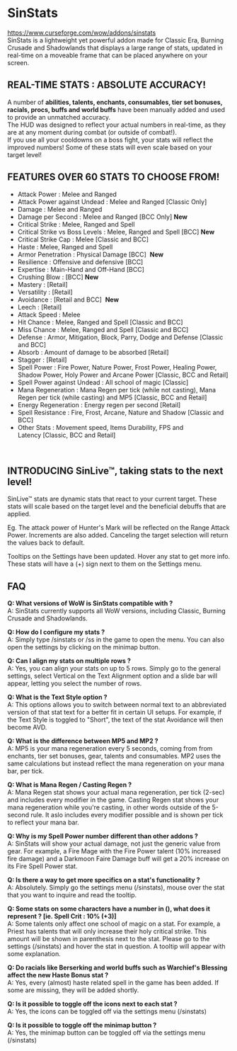 # SinStats
https://www.curseforge.com/wow/addons/sinstats  
SinStats is a lightweight yet powerful addon made for Classic Era, Burning Crusade and Shadowlands that displays a large range of stats, updated in real-time on a moveable frame that can be placed anywhere on your screen.  


## REAL-TIME STATS : ABSOLUTE ACCURACY!

A number of **abilities, talents, enchants, consumables, tier set bonuses, racials, procs, buffs and world buffs** have been manually added and used to provide an unmatched accuracy.  
The HUD was designed to reflect your actual numbers in real-time, as they are at any moment during combat (or outside of combat!).  
If you use all your cooldowns on a boss fight, your stats will reflect the improved numbers! Some of these stats will even scale based on your target level!


## FEATURES OVER 60 STATS TO CHOOSE FROM!

* Attack Power : Melee and Ranged 
* Attack Power against Undead : Melee and Ranged [Classic Only]
* Damage : Melee and Ranged
* Damage per Second : Melee and Ranged [BCC Only] **New**
* Critical Strike : Melee, Ranged and Spell
* Critical Strike vs Boss Levels : Melee, Ranged and Spell [BCC] **New**
* Critical Strike Cap : Melee [Classic and BCC]
* Haste : Melee, Ranged and Spell
* Armor Penetration : Physical Damage [BCC]  **New**
* Resilience : Offensive and defensive [BCC]
* Expertise : Main-Hand and Off-Hand [BCC]
* Crushing Blow : [BCC] **New**
* Mastery : [Retail]
* Versatility : [Retail]
* Avoidance : [Retail and BCC]  **New**
* Leech : [Retail]
* Attack Speed : Melee
* Hit Chance : Melee, Ranged and Spell [Classic and BCC]
* Miss Chance : Melee, Ranged and Spell [Classic and BCC]
* Defense : Armor, Mitigation, Block, Parry, Dodge and Defense [Classic and BCC]
* Absorb : Amount of damage to be absorbed [Retail]
* Stagger : [Retail]
* Spell Power : Fire Power, Nature Power, Frost Power, Healing Power, Shadow Power, Holy Power and Arcane Power [Classic, BCC and Retail]
* Spell Power against Undead : All school of magic [Classic]
* Mana Regeneration : Mana Regen per tick (while not casting), Mana Regen per tick (while casting) and MP5 [Classic, BCC and Retail]
* Energy Regeneration : Energy regen per second [Retail]
* Spell Resistance : Fire, Frost, Arcane, Nature and Shadow [Classic and BCC]
* Other Stats : Movement speed, Items Durability, FPS and Latency [Classic, BCC and Retail]

 
## INTRODUCING SinLive™, taking stats to the next level!
SinLive™ stats are dynamic stats that react to your current target.
These stats will scale based on the target level and the beneficial debuffs that are applied.

Eg. The attack power of Hunter's Mark will be reflected on the Range Attack Power. Increments are also added.
Canceling the target selection will return the values back to default.

Tooltips on the Settings have been updated. Hover any stat to get more info.
These stats will have a (+) sign next to them on the Settings menu.


## FAQ

**Q: What versions of WoW is SinStats compatible with ?**  
A: SinStats currently supports all WoW versions, including Classic, Burning Crusade and Shadowlands.

**Q: How do I configure my stats ?**  
A: Simply type /sinstats or /ss in the game to open the menu. You can also open the settings by clicking on the minimap button.

**Q: Can I align my stats on multiple rows ?**  
A: Yes, you can align your stats on up to 5 rows. Simply go to the general settings, select Vertical on the Text Alignment option and a slide bar will appear, letting you select the number of rows.

**Q: What is the Text Style option ?**  
A: This options allows you to switch between normal text to an abbreviated version of that stat text for a better fit in certain UI setups. For example, if the Text Style is toggled to "Short", the text of the stat Avoidance will then become AVD.

**Q: What is the difference between MP5 and MP2 ?**  
A: MP5 is your mana regeneration every 5 seconds, coming from from enchants, tier set bonuses, gear, talents and consumables. MP2 uses the same calculations but instead reflect the mana regeneration on your mana bar, per tick.

**Q: What is Mana Regen / Casting Regen ?**  
A: Mana Regen stat shows your actual mana regeneration, per tick (2-sec) and includes every modifier in the game. Casting Regen stat shows your mana regeneration while you're casting, in other words outside of the 5-second rule. It aslo includes every modifier possible and is shown per tick to reflect your mana bar.

**Q: Why is my Spell Power number different than other addons ?**  
A: SinStats will show your actual damage, not just the generic value from gear. For example, a Fire Mage with the Fire Power talent (10% increased fire damage) and a Darkmoon Faire Damage buff will get a 20% increase on its Fire Spell Power stat.

**Q: Is there a way to get more specifics on a stat's functionality ?**  
A: Absolutely. Simply go the settings menu (/sinstats), mouse over the stat that you want to inquire and read the tooltip.

**Q: Some stats on some characters have a number in (), what does it represent ? [ie. Spell Crit : 10% (+3)]**  
A: Some talents only affect one school of magic on a stat. For example, a Priest has talents that will only increase their holy critical strike. This amount will be shown in parenthesis next to the stat. Please go to the settings (/sinstats) and hover the stat in question. A tooltip will appear with some explanation.

**Q: Do racials like Berserking and world buffs such as Warchief's Blessing affect the new Haste Bonus stat ?**  
A: Yes, every (almost) haste related spell in the game has been added. If some are missing, they will be added shortly.

**Q: Is it possible to toggle off the icons next to each stat ?**  
A: Yes, the icons can be toggled off via the settings menu (/sinstats)

**Q: Is it possible to toggle off the minimap button ?**  
A: Yes, the minimap button can be toggled off via the settings menu (/sinstats)

 

 
